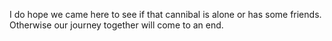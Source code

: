 I do hope we came here to see if that cannibal is alone or has some friends. Otherwise our journey together will come to an end.
